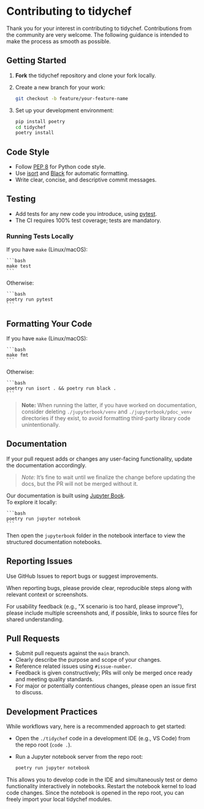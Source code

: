 # Contributing to tidychef

Thank you for your interest in contributing to tidychef. Contributions from the community are very welcome. The following guidance is intended to make the process as smooth as possible.

## Getting Started

1. **Fork** the tidychef repository and clone your fork locally.  
2. Create a new branch for your work:

    ```bash
    git checkout -b feature/your-feature-name
    ```

3. Set up your development environment:

    ```bash
    pip install poetry
    cd tidychef
    poetry install
    ```

## Code Style

- Follow [PEP 8](https://peps.python.org/pep-0008/) for Python code style.  
- Use [isort](https://pycqa.github.io/isort/) and [Black](https://black.readthedocs.io/en/stable/) for automatic formatting.  
- Write clear, concise, and descriptive commit messages.

## Testing

- Add tests for any new code you introduce, using [pytest](https://docs.pytest.org/en/stable/).  
- The CI requires 100% test coverage; tests are mandatory.

### Running Tests Locally

If you have `make` (Linux/macOS):

    ```bash
    make test
    ```

Otherwise:

    ```bash
    poetry run pytest
    ```

## Formatting Your Code

If you have `make` (Linux/macOS):

    ```bash
    make fmt
    ```

Otherwise:

    ```bash
    poetry run isort . && poetry run black .
    ```

> **Note:** When running the latter, if you have worked on documentation, consider deleting `./jupyterbook/venv` and `./jupyterbook/pdoc_venv` directories if they exist, to avoid formatting third-party library code unintentionally.

## Documentation

If your pull request adds or changes any user-facing functionality, update the documentation accordingly.

> *Note:* It’s fine to wait until we finalize the change before updating the docs, but the PR will not be merged without it.

Our documentation is built using [Jupyter Book](https://jupyterbook.org/en/stable/intro.html).  
To explore it locally:

    ```bash
    poetry run jupyter notebook
    ```

Then open the `jupyterbook` folder in the notebook interface to view the structured documentation notebooks.

## Reporting Issues

Use GitHub Issues to report bugs or suggest improvements.

When reporting bugs, please provide clear, reproducible steps along with relevant context or screenshots.

For usability feedback (e.g., "X scenario is too hard, please improve"), please include multiple screenshots and, if possible, links to source files for shared understanding.

## Pull Requests

- Submit pull requests against the `main` branch.  
- Clearly describe the purpose and scope of your changes.  
- Reference related issues using `#issue-number`.  
- Feedback is given constructively; PRs will only be merged once ready and meeting quality standards.  
- For major or potentially contentious changes, please open an issue first to discuss.

## Development Practices

While workflows vary, here is a recommended approach to get started:

- Open the `./tidychef` code in a development IDE (e.g., VS Code) from the repo root (`code .`).  
- Run a Jupyter notebook server from the repo root:

    ```bash
    poetry run jupyter notebook
    ```

This allows you to develop code in the IDE and simultaneously test or demo functionality interactively in notebooks. Restart the notebook kernel to load code changes. Since the notebook is opened in the repo root, you can freely import your local tidychef modules.

